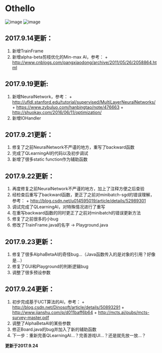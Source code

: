 # Othello

![image](https://github.com/qiaofengmarco/JavaOthello/raw/master/d1.png)
![image](https://github.com/qiaofengmarco/JavaOthello/raw/master/d2.png)

## 2017.9.14更新：
 1.   新增TrainFrame 
 2.   新增alpha-beta剪枝优化的Min-max AI，参考：
    + http://www.cnblogs.com/pangxiaodong/archive/2011/05/26/2058864.html

## 2017.9.19更新:
 1.   新增NeuralNetwork，参考：
    + http://ufldl.stanford.edu/tutorial/supervised/MultiLayerNeuralNetworks/
    + https://www.zybuluo.com/hanbingtao/note/476663
    + http://shuokay.com/2016/06/11/optimization/ 
 2.   新增IOHandler

## 2017.9.21更新：
 1.   修复了之前NeuralNetwork不严谨的地方，重写了backward函数
 2.   完成了QLearningAI的代码以及初步调试
 3.   新增了很多static function作为辅助函数

## 2017.9.22更新：
 1.   再度修复之前NeuralNetwork不严谨的地方，加上了注释方便之后查验
 2.   经检查后重写了backward函数，更正了之前对minibatch-sgd的错误理解，参考：
    + http://blog.csdn.net/u014595019/article/details/52989301
 3.   调试完成了QLearningAI，对特殊情况进行了重写
 4.   在重写backward函数的同时更正了之前对minibatch的错误更新方法
 5.   修复了之前很多的小bug
 6.   修改了TrainFrame.java的名字 -> Playground.java

## 2017.9.23更新：
 1.   修复了很多AlphaBetaAI的奇怪bug...（Java函数传入的是对象的引用？好像是...）
 2.   修复了GUI和Playground的判断逻辑bug
 3.   调整了很多预设参数

## 2017.9.24更新：
 1.   初步完成基于UCT算法的AI，参考：
    + http://blog.csdn.net/Dinosoft/article/details/50893291
    + http://www.jianshu.com/p/d011baff6b64
    + http://mcts.ai/pubs/mcts-survey-master.pdf
 2.   调整了AlphaBetaAI的某些参数
 3.   修正Board.java的bug并加入了新的辅助函数
 4.   下一步：重新完善QLearningAI...？完善游戏UI...？还是就先放一放...？

**更新于2017.9.24**
